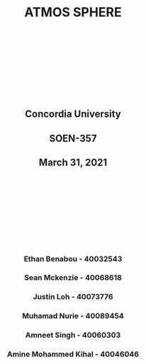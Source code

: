 
<br />
<br />
<br />
<br />
<br />
<br />
<br />
<br />
<br />
<br />


<h1 style="margin: auto; text-align: center; border: 0px;">ATMOS SPHERE</h1>

<br />
<br />
<br />
<br />
<br />
<br />
<br />
<br />
<br />
<br />

<div style="margin: auto; text-align: center;">
  <h2>Concordia University</h2>
  <h2>SOEN-357</h2>
  <h2>March 31, 2021</h2>
</div>


<br />
<br />
<br />
<br />
<br />
<br />
<br />
<br />
<br />

<div style="text-align: center; margin: auto;">
  <h3>Ethan Benabou - 40032543</h3>
  <h3>Sean Mckenzie - 40068618</h3>
  <h3>Justin Loh - 40073776</h3>
  <h3>Muhamad Nurie - 40089454</h3>
  <h3>Amneet Singh - 40060303</h3>
  <h3>Amine Mohammed Kihal - 40046046</h3>
</div>
